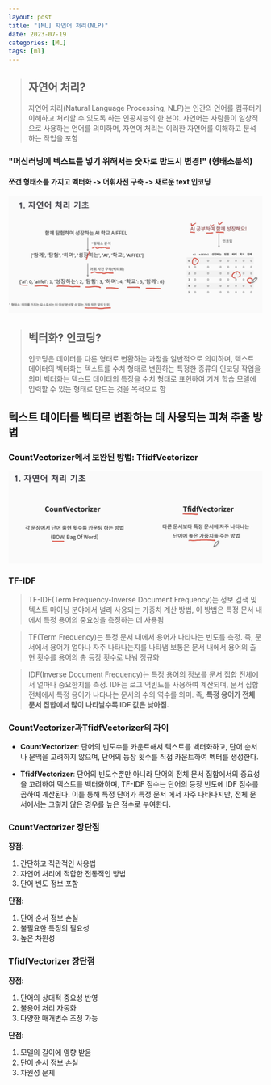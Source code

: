 ```yaml
---
layout: post
title: "[ML] 자연어 처리(NLP)"
date: 2023-07-19
categories: [ML]
tags: [ml]
---
```


> ## 자연어 처리?
> 자연어 처리(Natural Language Processing, NLP)는 인간의 언어를 컴퓨터가 이해하고 처리할 수 있도록 하는 인공지능의 한 분야.
> 자연어는 사람들이 일상적으로 사용하는 언어를 의미하며, 자연어 처리는 이러한 자연어를 이해하고 분석하는 작업을 포함

### "머신러닝에 텍스트를 넣기 위해서는 숫자로 반드시 변경!" (형태소분석)

#### 쪼갠 형태소를 가지고 벡터화 -> 어휘사전 구축 -> 새로운 text 인코딩

<img src="assets/imgs/ml_nlp1.png" alt="" width="600" >



> ## 벡터화? 인코딩?
> 인코딩은 데이터를 다른 형태로 변환하는 과정을 일반적으로 의미하며, 텍스트 데이터의 벡터화는 텍스트를 수치 형태로 변환하는 특정한 종류의 인코딩 작업을 의미
> 벡터화는 텍스트 데이터의 특징을 수치 형태로 표현하여 기계 학습 모델에 입력할 수 있는 형태로 만드는 것을 목적으로 함


## 텍스트 데이터를 벡터로 변환하는 데 사용되는 피쳐 추출 방법
### CountVectorizer에서 보완된 방법: TfidfVectorizer

<img src="assets/imgs/ml_nlp2.png" alt="" width="600" >

### TF-IDF

> TF-IDF(Term Frequency-Inverse Document Frequency)는 정보 검색 및 텍스트 마이닝 분야에서 널리 사용되는 가중치 계산 방법, 이 방법은 특정 문서 내에서 특정 용어의 중요성을 측정하는 데 사용됨

> TF(Term Frequency)는 특정 문서 내에서 용어가 나타나는 빈도를 측정. 즉, 문서에서 용어가 얼마나 자주 나타나는지를 나타냄
> 보통은 문서 내에서 용어의 출현 횟수를 용어의 총 등장 횟수로 나눠 정규화

> IDF(Inverse Document Frequency)는 특정 용어의 정보를 문서 집합 전체에서 얼마나 중요한지를 측정. IDF는 로그 역빈도를 사용하여 계산되며,
> 문서 집합 전체에서 특정 용어가 나타나는 문서의 수의 역수를 의미.  즉, **특정 용어가 전체 문서 집합에서 많이 나타날수록 IDF 값은 낮아짐.**

### CountVectorizer과TfidfVectorizer의 차이

- **CountVectorizer**: 단어의 빈도수를 카운트해서 텍스트를 벡터화하고, 단어 순서나 문맥을 고려하지 않으며, 단어의 등장 횟수를 직접 카운트하여 벡터를 생성한다.

- **TfidfVectorizer**: 단어의 빈도수뿐만 아니라 단어의 전체 문서 집합에서의 중요성을 고려하여 텍스트를 벡터화하며, TF-IDF 점수는 단어의 등장 빈도에 IDF 점수를 곱하여 계산된다. 이를 통해 특정 단어가 특정 문서 에서 자주 나타나지만, 전체 문서에서는 그렇지 않은 경우를 높은 점수로 부여한다.


### CountVectorizer 장단점

**장점**:
1. 간단하고 직관적인 사용법
2. 자연어 처리에 적합한 전통적인 방법
3. 단어 빈도 정보 포함

**단점**:
1. 단어 순서 정보 손실
2. 불필요한 특징의 필요성
3. 높은 차원성

### TfidfVectorizer 장단점

**장점**:
1. 단어의 상대적 중요성 반영
2. 불용어 처리 자동화
3. 다양한 매개변수 조정 가능

**단점**:
1. 모델의 길이에 영향 받음
2. 단어 순서 정보 손실
3. 차원성 문제
